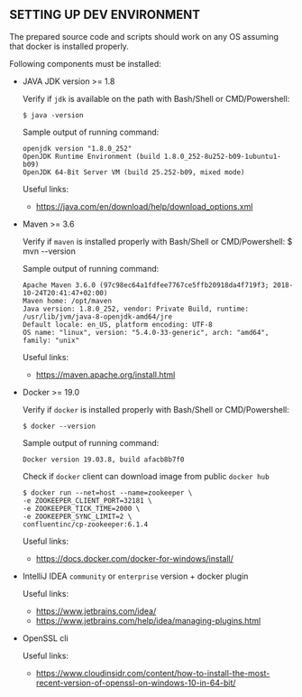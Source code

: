 ## SETTING UP DEV ENVIRONMENT

The prepared source code and scripts should work on any OS assuming that docker is installed properly.

Following components must be installed:

*   JAVA JDK version >= 1.8
    
    Verify if `jdk` is available on the path with Bash/Shell or CMD/Powershell:    
    
        $ java -version
        
    Sample output of running command:
    
        openjdk version "1.8.0_252"
        OpenJDK Runtime Environment (build 1.8.0_252-8u252-b09-1ubuntu1-b09)
        OpenJDK 64-Bit Server VM (build 25.252-b09, mixed mode)
        
    Useful links:
    
    *   https://java.com/en/download/help/download_options.xml
                
*   Maven >= 3.6

    Verify if `maven` is installed properly with Bash/Shell or CMD/Powershell:
        $ mvn --version

    Sample output of running command:
    
        Apache Maven 3.6.0 (97c98ec64a1fdfee7767ce5ffb20918da4f719f3; 2018-10-24T20:41:47+02:00)
        Maven home: /opt/maven
        Java version: 1.8.0_252, vendor: Private Build, runtime: /usr/lib/jvm/java-8-openjdk-amd64/jre
        Default locale: en_US, platform encoding: UTF-8
        OS name: "linux", version: "5.4.0-33-generic", arch: "amd64", family: "unix"

    Useful links:
    
    *   https://maven.apache.org/install.html

*   Docker >= 19.0

    Verify if `docker` is installed properly with Bash/Shell or CMD/Powershell:    
    
        $ docker --version
        
    Sample output of running command:
        
        Docker version 19.03.8, build afacb8b7f0
        
    Check if `docker` client can download image from public `docker hub` 
        
        $ docker run --net=host --name=zookeeper \
        -e ZOOKEEPER_CLIENT_PORT=32181 \
        -e ZOOKEEPER_TICK_TIME=2000 \
        -e ZOOKEEPER_SYNC_LIMIT=2 \
        confluentinc/cp-zookeeper:6.1.4
        
    Useful links:
    
    *   https://docs.docker.com/docker-for-windows/install/ 


* IntelliJ IDEA `community` or `enterprise` version + docker plugin

    Useful links:
    
    * https://www.jetbrains.com/idea/
    * https://www.jetbrains.com/help/idea/managing-plugins.html

* OpenSSL cli

    Useful links:

    * https://www.cloudinsidr.com/content/how-to-install-the-most-recent-version-of-openssl-on-windows-10-in-64-bit/

